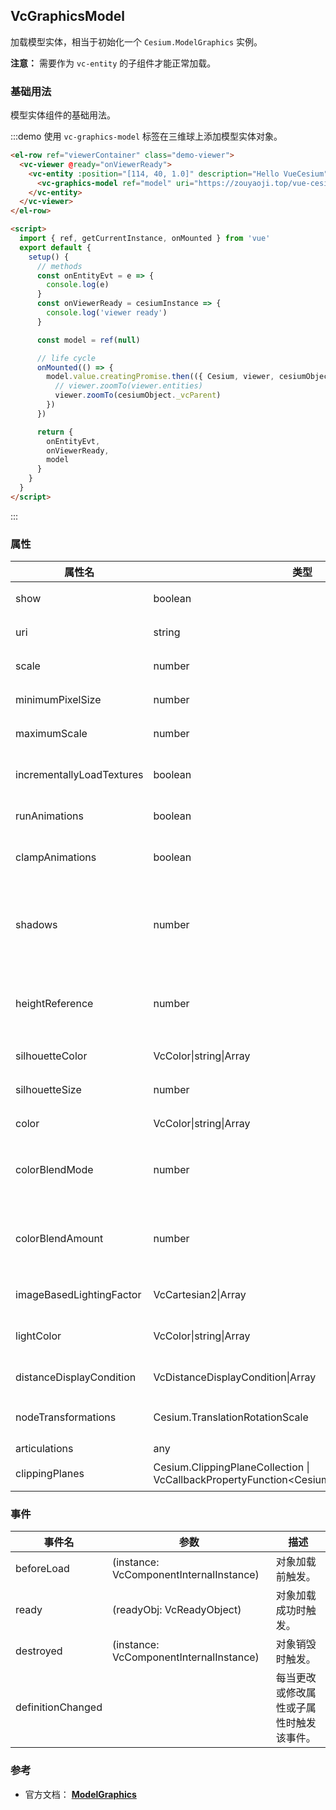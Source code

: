 ## VcGraphicsModel

加载模型实体，相当于初始化一个 `Cesium.ModelGraphics` 实例。

**注意：** 需要作为 `vc-entity` 的子组件才能正常加载。

### 基础用法

模型实体组件的基础用法。

:::demo 使用 `vc-graphics-model` 标签在三维球上添加模型实体对象。

```html
<el-row ref="viewerContainer" class="demo-viewer">
  <vc-viewer @ready="onViewerReady">
    <vc-entity :position="[114, 40, 1.0]" description="Hello VueCesium" @click="onEntityEvt" @mouseover="onEntityEvt" @mouseout="onEntityEvt">
      <vc-graphics-model ref="model" uri="https://zouyaoji.top/vue-cesium/SampleData/models/GroundVehicle/GroundVehicle.glb"></vc-graphics-model>
    </vc-entity>
  </vc-viewer>
</el-row>

<script>
  import { ref, getCurrentInstance, onMounted } from 'vue'
  export default {
    setup() {
      // methods
      const onEntityEvt = e => {
        console.log(e)
      }
      const onViewerReady = cesiumInstance => {
        console.log('viewer ready')
      }

      const model = ref(null)

      // life cycle
      onMounted(() => {
        model.value.creatingPromise.then(({ Cesium, viewer, cesiumObject }) => {
          // viewer.zoomTo(viewer.entities)
          viewer.zoomTo(cesiumObject._vcParent)
        })
      })

      return {
        onEntityEvt,
        onViewerReady,
        model
      }
    }
  }
</script>
```

:::

### 属性

<!-- prettier-ignore -->
| 属性名 | 类型 | 默认值 | 描述 | 可选值 |
| ----- | ---- | ----- | ----- | ---- |
| show | boolean | `true` | `optional` 指定 model 是否显示。 |
| uri | string | | `optional` 指定 model 的 url 地址。 |
| scale | number | `1.0` | `optional` 指定 model 缩放比例。 |
| minimumPixelSize | number | `0.0` | `optional` 指定 model 的最小像素。 |
| maximumScale | number | | `optional` 指定 model 最大像素。 |
| incrementallyLoadTextures | boolean | `true` | `optional` 指定在加载模型后纹理是否可以继续流入。 |
| runAnimations | boolean | `true` | `optional` 指定是否启动模型中的动画。 |
| clampAnimations | boolean | `true` | `optional` 指定动画在没有帧动画的时候保持最后一个姿势。 |
| shadows | number | `1` | `optional` 指定 model 是否投射或接收每个光源的阴影。**DISABLED: 0, ENABLED: 1, CAST_ONLY: 2, RECEIVE_ONLY: 3** |0/1/2/3|
| heightReference | number | `0` | `optional` 指定 model 的高度模式。**NONE: 0, CLAMP_TO_GROUND: 1, RELATIVE_TO_GROUND: 2** |0/1/2|
| silhouetteColor | VcColor\|string\|Array | `'red'` | `optional` 指定 model 轮廓线颜色。 |
| silhouetteSize | number | `0.0` | `optional` 指定 model 轮廓线像素尺寸。 |
| color | VcColor\|string\|Array | `'white'` | `optional` 指定 model 渲染混合的颜色。 |
| colorBlendMode | number | `0` | `optional` 指定 model 与颜色混合模式。 **HIGHLIGHT: 0, REPLACE: 1, MIX: 2** | 0/1/2 |
| colorBlendAmount | number | `0.5` | `optional` 指定 colorBlendMode 为 MIX 的颜色强度。0 表示模型颜色，1 表示纯色，0-1 表示混合。 |
| imageBasedLightingFactor | VcCartesian2\|Array | `{x: 1.0, y: 1.0}` | `optional` 指定漫反射和镜面反射因子。 |
| lightColor | VcColor\|string\|Array | | `optional` 指定着色模型时要使用的灯光颜色的属性。未指定是太阳颜色。 |
| distanceDisplayCondition | VcDistanceDisplayCondition\|Array | | `optional` 指定模型随相机改变的显示条件。 |
| nodeTransformations | Cesium.TranslationRotationScale | | `optional` 设置 TranslationRotationScale 节点转换参数。 |
| articulations | any | | `optional` |
| clippingPlanes | Cesium.ClippingPlaneCollection \| VcCallbackPropertyFunction<Cesium.ClippingPlaneCollection> | | `optional` 指定模型屏幕裁剪参数。 |

### 事件

| 事件名            | 参数                                    | 描述                                     |
| ----------------- | --------------------------------------- | ---------------------------------------- |
| beforeLoad        | (instance: VcComponentInternalInstance) | 对象加载前触发。                         |
| ready             | (readyObj: VcReadyObject)               | 对象加载成功时触发。                     |
| destroyed         | (instance: VcComponentInternalInstance) | 对象销毁时触发。                         |
| definitionChanged |                                         | 每当更改或修改属性或子属性时触发该事件。 |

### 参考

- 官方文档： **[ModelGraphics](https://cesium.com/docs/cesiumjs-ref-doc/ModelGraphics.html)**
